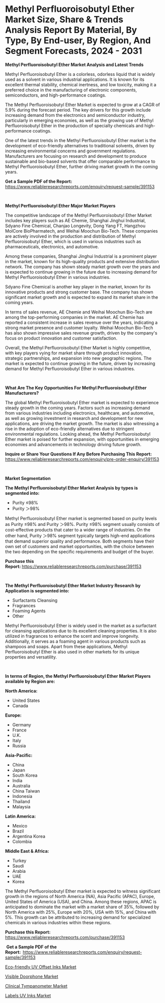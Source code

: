 <p><h1>Methyl Perfluoroisobutyl Ether Market Size, Share & Trends Analysis Report By Material, By Type, By End-user, By Region, And Segment Forecasts, 2024 - 2031</h1></p><p><strong>Methyl Perfluoroisobutyl Ether Market Analysis and Latest Trends</strong></p>
<p><p>Methyl Perfluoroisobutyl Ether is a colorless, odorless liquid that is widely used as a solvent in various industrial applications. It is known for its excellent thermal stability, chemical inertness, and low toxicity, making it a preferred choice in the manufacturing of electronic components, semiconductors, and high-performance coatings.</p><p>The Methyl Perfluoroisobutyl Ether Market is expected to grow at a CAGR of 5.9% during the forecast period. The key drivers for this growth include increasing demand from the electronics and semiconductor industry, particularly in emerging economies, as well as the growing use of Methyl Perfluoroisobutyl Ether in the production of specialty chemicals and high-performance coatings.</p><p>One of the latest trends in the Methyl Perfluoroisobutyl Ether market is the development of eco-friendly alternatives to traditional solvents, driven by increasing environmental concerns and government regulations. Manufacturers are focusing on research and development to produce sustainable and bio-based solvents that offer comparable performance to Methyl Perfluoroisobutyl Ether, further driving market growth in the coming years.</p></p>
<p><strong>Get a Sample PDF of the Report:&nbsp;</strong> <a href="https://www.reliableresearchreports.com/enquiry/request-sample/391153">https://www.reliableresearchreports.com/enquiry/request-sample/391153</a></p>
<p>&nbsp;</p>
<p><strong>Methyl Perfluoroisobutyl Ether Major Market Players</strong></p>
<p><p>The competitive landscape of the Methyl Perfluoroisobutyl Ether Market includes key players such as AE Chemie, Shanghai Jinghui Industrial, Sdyano Fine Chemical, Chanjao Longevity, Dong Yang FT, Hangzhou MolCore BioPharmatech, and Weihai Moochun Bio-Tech. These companies are actively involved in the production and distribution of Methyl Perfluoroisobutyl Ether, which is used in various industries such as pharmaceuticals, electronics, and automotive.</p><p>Among these companies, Shanghai Jinghui Industrial is a prominent player in the market, known for its high-quality products and extensive distribution network. The company has shown steady market growth over the years and is expected to continue growing in the future due to increasing demand for Methyl Perfluoroisobutyl Ether in various industries.</p><p>Sdyano Fine Chemical is another key player in the market, known for its innovative products and strong customer base. The company has shown significant market growth and is expected to expand its market share in the coming years. </p><p>In terms of sales revenue, AE Chemie and Weihai Moochun Bio-Tech are among the top-performing companies in the market. AE Chemie has reported a consistent increase in sales revenue over the years, indicating a strong market presence and customer loyalty. Weihai Moochun Bio-Tech has also shown impressive sales revenue growth, driven by the company's focus on product innovation and customer satisfaction.</p><p>Overall, the Methyl Perfluoroisobutyl Ether Market is highly competitive, with key players vying for market share through product innovation, strategic partnerships, and expansion into new geographic regions. The market is expected to continue growing in the future, driven by increasing demand for Methyl Perfluoroisobutyl Ether in various industries.</p></p>
<p>&nbsp;</p>
<p><strong>What Are The Key Opportunities For Methyl Perfluoroisobutyl Ether Manufacturers?</strong></p>
<p><p>The global Methyl Perfluoroisobutyl Ether market is expected to experience steady growth in the coming years. Factors such as increasing demand from various industries including electronics, healthcare, and automotive, as well as growing investment in research and development for new applications, are driving the market growth. The market is also witnessing a rise in the adoption of eco-friendly alternatives due to stringent environmental regulations. Looking ahead, the Methyl Perfluoroisobutyl Ether market is poised for further expansion, with opportunities in emerging economies and advancements in technology driving future growth.</p></p>
<p><strong>Inquire or Share Your Questions If Any Before Purchasing This Report:</strong> <a href="https://www.reliableresearchreports.com/enquiry/pre-order-enquiry/391153">https://www.reliableresearchreports.com/enquiry/pre-order-enquiry/391153</a></p>
<p>&nbsp;</p>
<p><strong>Market Segmentation</strong></p>
<p><strong>The Methyl Perfluoroisobutyl Ether Market Analysis by types is segmented into:</strong></p>
<p><ul><li>Purity ≤98%</li><li>Purity ＞98%</li></ul></p>
<p><p>Methyl Perfluoroisobutyl Ether market is segmented based on purity levels as Purity ≤98% and Purity ＞98%. Purity ≤98% segment usually consists of cost-effective products that cater to a wider range of industries. On the other hand, Purity ＞98% segment typically targets high-end applications that demand superior quality and performance. Both segments have their own set of customers and market opportunities, with the choice between the two depending on the specific requirements and budget of the buyer.</p></p>
<p><strong>Purchase this Report:&nbsp;</strong><a href="https://www.reliableresearchreports.com/purchase/391153">https://www.reliableresearchreports.com/purchase/391153</a></p>
<p>&nbsp;</p>
<p><strong>The Methyl Perfluoroisobutyl Ether Market Industry Research by Application is segmented into:</strong></p>
<p><ul><li>Surfactants Cleansing</li><li>Fragrances</li><li>Foaming Agents</li><li>Other</li></ul></p>
<p><p>Methyl Perfluoroisobutyl Ether is widely used in the market as a surfactant for cleansing applications due to its excellent cleaning properties. It is also utilized in fragrances to enhance the scent and improve longevity. Additionally, it serves as a foaming agent in various products such as shampoos and soaps. Apart from these applications, Methyl Perfluoroisobutyl Ether is also used in other markets for its unique properties and versatility.</p></p>
<p>&nbsp;</p>
<p><strong>In terms of Region, the Methyl Perfluoroisobutyl Ether Market Players available by Region are:</strong></p>
<p>
    <p> <strong> North America: </strong>
        <ul>
            <li>United States</li>
            <li>Canada</li>
        </ul>
        </p> 
    <p> <strong> Europe: </strong>
        <ul>
            <li>Germany</li>
            <li>France</li>
            <li>U.K.</li>
            <li>Italy</li>
            <li>Russia</li>
        </ul>
        </p> 
    <p> <strong> Asia-Pacific: </strong>
        <ul>
            <li>China</li>
            <li>Japan</li>
            <li>South Korea</li>
            <li>India</li>
            <li>Australia</li>
            <li>China Taiwan</li>
            <li>Indonesia</li>
            <li>Thailand</li>
            <li>Malaysia</li>
        </ul>
        </p> 
    <p> <strong> Latin America: </strong>
        <ul>
            <li>Mexico</li>
            <li>Brazil</li>
            <li>Argentina Korea</li>
            <li>Colombia</li>
        </ul>
        </p> 
    <p> <strong> Middle East & Africa: </strong>
        <ul>
            <li>Turkey</li>
            <li>Saudi</li>
            <li>Arabia</li>
            <li>UAE</li>
            <li>Korea</li>
        </ul>
    </p>
    </p>
<p><p>The Methyl Perfluoroisobutyl Ether market is expected to witness significant growth in the regions of North America (NA), Asia Pacific (APAC), Europe, United States of America (USA), and China. Among these regions, APAC is anticipated to dominate the market with a market share of 35%, followed by North America with 25%, Europe with 20%, USA with 15%, and China with 5%. This growth can be attributed to increasing demand for specialized chemicals in various industries within these regions.</p></p>
<p><strong>Purchase this Report: </strong><a href="https://www.reliableresearchreports.com/purchase/391153">https://www.reliableresearchreports.com/purchase/391153</a></p>
<p>&nbsp;<strong>Get a Sample PDF of the Report:&nbsp;&nbsp;</strong><a href="https://www.reliableresearchreports.com/enquiry/request-sample/391153">https://www.reliableresearchreports.com/enquiry/request-sample/391153</a></p>
<p><strong></strong></p>
<p><p><a href="https://view.publitas.com/reportprime-1/eco-friendly-uv-offset-inks-market-research-report-the-key-to-successful-business-strategy-forecasted-for-period-from-2023-2030/">Eco-friendly UV Offset Inks Market</a></p><p><a href="https://view.publitas.com/reportprime-1/visible-doorphone-market-research-report-provides-thorough-industry-overview-which-offers-an-in-depth-analysis-of-product-trends-and-new-market-divisions/">Visible Doorphone Market</a></p><p><a href="https://zircon-bluebell-299.notion.site/Clinical-Tympanometer-Market-Size-Evaluating-its-Market-Trends-Growth-and-Projections-2024-2031-3733931b06984943b54fd9c952da3101">Clinical Tympanometer Market</a></p><p><a href="https://view.publitas.com/reportprime-1/labels-uv-inks-market-size-focuses-on-market-dynamics-in-depth-analysis-and-future-projections-of-its-market-forecasted-for-period-from-2023-to-2030/">Labels UV Inks Market</a></p></p>